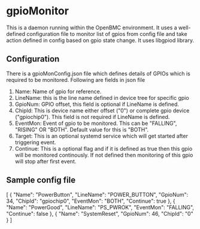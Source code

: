 # gpioMonitor

This is a daemon running within the OpenBMC environment. It uses a well-defined
configuration file to monitor list of gpios from config file and take action
defined in config based on gpio state change. It uses libgpiod library.

## Configuration

There is a gpioMonConfig.json file which defines details of GPIOs which is
required to be monitored. Following are fields in json file
1. Name: Name of gpio for reference.
2. LineName: this is the line name defined in device tree for specific gpio
3. GpioNum: GPIO offset, this field is optional if LineName is defined.
4. ChipId: This is device name either offset ("0") or complete gpio device
           ("gpiochip0"). This field is not required if LineName is defined.
5. EventMon: Event of gpio to be monitored. This can be "FALLING", "RISING"
             OR "BOTH". Default value for this is "BOTH".
6. Target: This is an optional systemd service which will get started after
           triggering event.
6. Continue: This is a optional flag and if it is defined as true then this
             gpio will be monitored continously. If not defined then
             monitoring of this gpio will stop after first event.


## Sample config file
[
	{
		"Name": "PowerButton",
		"LineName": "POWER_BUTTON",
		"GpioNum": 34,
		"ChipId": "gpiochip0",
		"EventMon": "BOTH",
		"Continue": true
	},
	{
		"Name": "PowerGood",
		"LineName": "PS_PWROK",
		"EventMon": "FALLING",
		"Continue": false
	},
	{
		"Name": "SystemReset",
		"GpioNum": 46,
		"ChipId": "0"
	}
]
